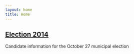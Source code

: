 ```yaml
---
layout: home
title: Home
---
```


## [Election 2014](/election-2014/)

Candidate information for the October 27 municipal election

